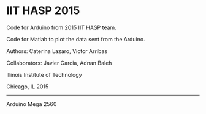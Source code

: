 IIT HASP 2015
=======
Code for Arduino from 2015 IIT HASP team.

Code for Matlab to plot the data sent from the Arduino.

Authors: Caterina Lazaro, Victor Arribas

Collaborators: Javier Garcia, Adnan Baleh

Illinois Institute of Technology

Chicago, IL
2015

--------

Arduino Mega 2560
